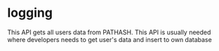 # logging
This API gets all users data from PATHASH. This API is usually needed where developers needs to get user's data and insert to own database
